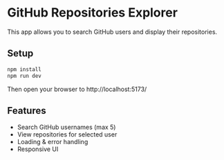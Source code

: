 # GitHub Repositories Explorer

This app allows you to search GitHub users and display their repositories.

## Setup

```bash
npm install
npm run dev
```

Then open your browser to http://localhost:5173/

## Features
- Search GitHub usernames (max 5)
- View repositories for selected user
- Loading & error handling
- Responsive UI
